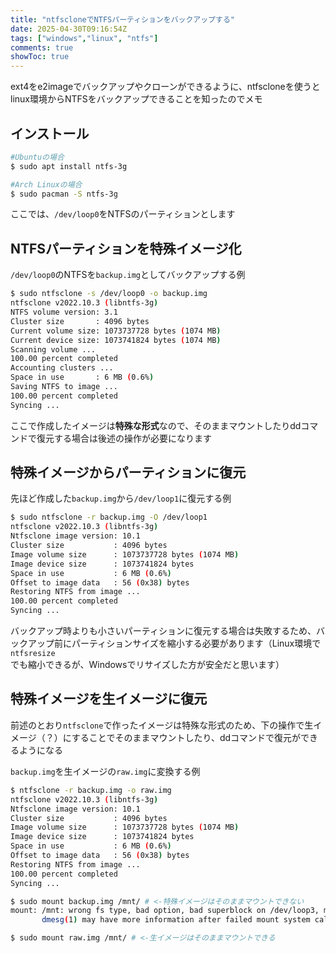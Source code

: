 ```yaml
---
title: "ntfscloneでNTFSパーティションをバックアップする"
date: 2025-04-30T09:16:54Z
tags: ["windows","linux", "ntfs"]
comments: true
showToc: true
---
```

ext4をe2imageでバックアップやクローンができるように、ntfscloneを使うとlinux環境からNTFSをバックアップできることを知ったのでメモ

## インストール
```bash
#Ubuntuの場合
$ sudo apt install ntfs-3g

#Arch Linuxの場合
$ sudo pacman -S ntfs-3g
```

ここでは、`/dev/loop0`をNTFSのパーティションとします

## NTFSパーティションを特殊イメージ化
`/dev/loop0`のNTFSを`backup.img`としてバックアップする例
```bash
$ sudo ntfsclone -s /dev/loop0 -o backup.img
ntfsclone v2022.10.3 (libntfs-3g)
NTFS volume version: 3.1
Cluster size       : 4096 bytes
Current volume size: 1073737728 bytes (1074 MB)
Current device size: 1073741824 bytes (1074 MB)
Scanning volume ...
100.00 percent completed
Accounting clusters ...
Space in use       : 6 MB (0.6%)
Saving NTFS to image ...
100.00 percent completed
Syncing ...
```
ここで作成したイメージは**特殊な形式**なので、そのままマウントしたりddコマンドで復元する場合は後述の操作が必要になります

## 特殊イメージからパーティションに復元
先ほど作成した`backup.img`から`/dev/loop1`に復元する例
```bash
$ sudo ntfsclone -r backup.img -O /dev/loop1
ntfsclone v2022.10.3 (libntfs-3g)
Ntfsclone image version: 10.1
Cluster size           : 4096 bytes
Image volume size      : 1073737728 bytes (1074 MB)
Image device size      : 1073741824 bytes
Space in use           : 6 MB (0.6%)
Offset to image data   : 56 (0x38) bytes
Restoring NTFS from image ...
100.00 percent completed
Syncing ...
```

バックアップ時よりも小さいパーティションに復元する場合は失敗するため、バックアップ前にパーティションサイズを縮小する必要があります（Linux環境で`ntfsresize`でも縮小できるが、Windowsでリサイズした方が安全だと思います）

## 特殊イメージを生イメージに復元
前述のとおり`ntfsclone`で作ったイメージは特殊な形式のため、下の操作で生イメージ（？）にすることでそのままマウントしたり、ddコマンドで復元ができるようになる

`backup.img`を生イメージの`raw.img`に変換する例
```bash
$ ntfsclone -r backup.img -o raw.img
ntfsclone v2022.10.3 (libntfs-3g)
Ntfsclone image version: 10.1
Cluster size           : 4096 bytes
Image volume size      : 1073737728 bytes (1074 MB)
Image device size      : 1073741824 bytes
Space in use           : 6 MB (0.6%)
Offset to image data   : 56 (0x38) bytes
Restoring NTFS from image ...
100.00 percent completed
Syncing ...

$ sudo mount backup.img /mnt/ # <-特殊イメージはそのままマウントできない
mount: /mnt: wrong fs type, bad option, bad superblock on /dev/loop3, missing codepage or helper program, or other error.
       dmesg(1) may have more information after failed mount system call.

$ sudo mount raw.img /mnt/ # <-生イメージはそのままマウントできる
```
